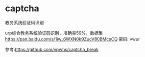 # captcha
教务系统验证码识别

urp综合教务系统验证码识别，准确率59%，数据集 https://pan.baidu.com/s/1iw_6WXN0k9ZucV80BMcsCQ  密码: vwur

参考:https://github.com/ypwhs/captcha_break
